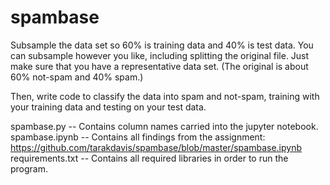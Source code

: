 # spambase

Subsample the data set so 60% is training data and 40% is test data. You can subsample however you like, including splitting the original file. Just make sure that you have a representative data set. (The original is about 60% not-spam and 40% spam.)

Then, write code to classify the data into spam and not-spam, training with your training data and testing on your test data.

spambase.py -- Contains column names carried into the jupyter notebook.
spambase.ipynb -- Contains all findings from the assignment: https://github.com/tarakdavis/spambase/blob/master/spambase.ipynb
requirements.txt -- Contains all required libraries in order to run the program.
